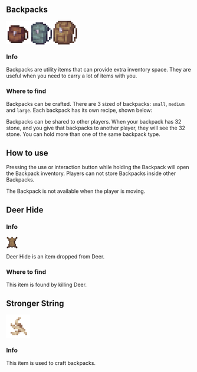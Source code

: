 
## Backpacks
<div style="display: flex; align-items: center;">
  <img src="/Main/assets/backpack.png" alt="Example Image" width="64"> <img src="/Main/assets/backpack_uncommon.png" alt="Example Image" width="64">
  <img src="/Main/assets/backpack_large.png" alt="Example Image" width="64">
</div>

### Info
Backpacks are utility items that can provide extra inventory space. They are useful when you need to carry a lot of items with you.
### Where to find
Backpacks can be crafted. There are 3 sized of backpacks: `small`, `medium` and `large`. Each backpack has its own recipe, shown below:


<ShufflingCraftingTable
  :gridItems="[
    [{ image: 'deer_hide', name: 'Deer Hide' }], // Item objects with name property
    [{ image: 'string_belt', name: 'String Belt' }],
    [
      { image: 'https://minecraft.wiki/images/Copper_Ingot_JE2_BE1.png?0d410', name: 'Copper Ingot' },
      { image: 'https://minecraft.wiki/images/Diamond_JE3_BE3.png?99d00', name: 'Diamond' },
      { image: 'https://minecraft.wiki/images/Netherite_Ingot_JE1_BE2.png?79364', name: 'Netherite Ingot' }
    ],
    [{ image: 'string_belt', name: 'String Belt' }],
    [{ image: 'chest', name: 'Chest' }],
    [{ image: 'string_belt', name: 'String Belt' }],
    [
      { image: 'https://minecraft.wiki/images/Copper_Ingot_JE2_BE1.png?0d410', name: 'Copper Ingot' },
      { image: 'https://minecraft.wiki/images/Diamond_JE3_BE3.png?99d00', name: 'Diamond' },
      { image: 'https://minecraft.wiki/images/Netherite_Ingot_JE1_BE2.png?79364', name: 'Netherite Ingot' }
    ],
    [{ image: 'string_belt', name: 'String Belt' }],
    [{ image: 'deer_hide', name: 'Deer Hide' }]
  ]"
  :outputItems="[
    { image: 'backpack', name: 'Backpack' },
    { image: 'backpack_uncommon', name: 'Uncommon Backpack' },
    { image: 'backpack_large', name: 'Large Backpack' }
  ]"
  :outputTooltips="[
    `<span class='tooltip-title'>Backpack</span>`,
    `<span class='tooltip-title'>Uncommon Backpack</span>`,
    `<span class='tooltip-title'>Large Backpack</span>`
  ]"
  outputText=""
  :cycleInterval="1500"
/>

Backpacks can be shared to other players. When your backpack has 32 stone, and you give that backpacks to another player, they will see the 32 stone. You can hold more than one of the same backpack type.

## How to use
Pressing the use or interaction button while holding the Backpack will open the Backpack inventory. Players can not store Backpacks inside other Backpacks.

The Backpack is not available when the player is moving.


## Deer Hide 
### Info
<div style="display: flex; align-items: center;">
  <img src="/Main/assets/deer_hide.png" alt="Example Image" width="32">
</div>

Deer Hide is an item dropped from Deer.

### Where to find
This item is found by killing Deer.


## Stronger String
<div style="display: flex; align-items: center;">
  <img src="/Main/assets/string_belt.png" alt="Example Image" width="64">
</div>

### Info
This item is used to craft backpacks.
<CraftingTable
  :grid="[
    {  image: 'https://minecraft.wiki/images/thumb/String_JE2_BE2.png/150px-String_JE2_BE2.png?25d69' },
    {  image: 'deer_hide' },
    {  image: 'https://minecraft.wiki/images/thumb/String_JE2_BE2.png/150px-String_JE2_BE2.png?25d69' },
    {  image: 'deer_hide' },
    {  image: 'https://minecraft.wiki/images/thumb/String_JE2_BE2.png/150px-String_JE2_BE2.png?25d69' },
    {  image: 'deer_hide' },
    {  image: 'https://minecraft.wiki/images/thumb/String_JE2_BE2.png/150px-String_JE2_BE2.png?25d69' },
    {  image: 'deer_hide' },
    {  image: 'https://minecraft.wiki/images/thumb/String_JE2_BE2.png/150px-String_JE2_BE2.png?25d69' }
  ]"
  :inputTooltips="[
    `<span class='tooltip-title'>String</span>`,
    `<span class='tooltip-title'>Deer Hide</span>`,
    `<span class='tooltip-title'>String</span>`,
    `<span class='tooltip-title'>Deer Hide</span>`,
    `<span class='tooltip-title'>String</span>`,
    `<span class='tooltip-title'>Deer Hide</span>`,
    `<span class='tooltip-title'>String</span>`,
    `<span class='tooltip-title'>Deer Hide</span>`,
    `<span class='tooltip-title'>String</span>`
  ]"
  output="string_belt"
  outputText="4"
  outputSlotText="Stronger String"
/>
